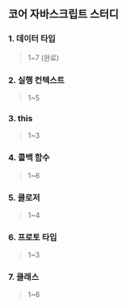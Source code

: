 ## 코어 자바스크립트 스터디

### 1. 데이터 타입

> 1~7 (완료)

### 2. 실행 컨텍스트

> 1~5

### 3. this

> 1~3

### 4. 콜백 함수

> 1~6

### 5. 클로저

> 1~4

### 6. 프로토 타입

> 1~3

### 7. 클래스

> 1~6
